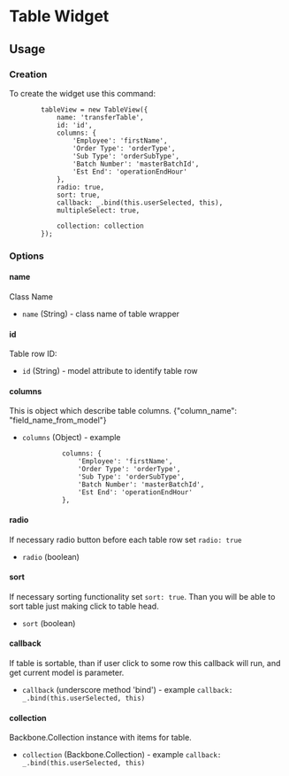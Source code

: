 # Table Widget

## Usage

### Creation

To create the widget use this command:


            tableView = new TableView({
                name: 'transferTable',
                id: 'id',
                columns: {
                    'Employee': 'firstName',
                    'Order Type': 'orderType',
                    'Sub Type': 'orderSubType',
                    'Batch Number': 'masterBatchId',
                    'Est End': 'operationEndHour'
                },
                radio: true,
                sort: true,
                callback: _.bind(this.userSelected, this),
                multipleSelect: true,

                collection: collection
            });


### Options

#### name
Class Name

* ```name``` (String) - class name of table wrapper

#### id
Table row ID:

* ```id``` (String) - model attribute to identify table row   
 
#### columns
This is object which describe table columns. {"column_name": "field_name_from_model"}

* ```columns``` (Object) - example 
    
                columns: {
                    'Employee': 'firstName',
                    'Order Type': 'orderType',
                    'Sub Type': 'orderSubType',
                    'Batch Number': 'masterBatchId',
                    'Est End': 'operationEndHour'
                },
                
#### radio
If necessary radio button before each table row set ```radio: true```
  
  * ```radio``` (boolean) 
  
#### sort
If necessary sorting functionality set ```sort: true```. Than you will be able to sort table just making click to table head.
  
  * ```sort``` (boolean) 
  
#### callback
If table is sortable, than if user click to some row this callback will run, and get current model is parameter.
  
  * ```callback``` (underscore method 'bind') - example  ```callback: _.bind(this.userSelected, this)```

#### collection
Backbone.Collection instance with items for table.
  
  * ```collection``` (Backbone.Collection) - example  ```callback: _.bind(this.userSelected, this)```


  
  



